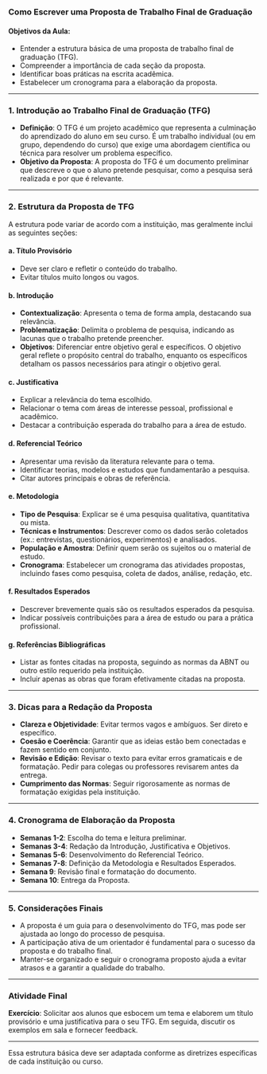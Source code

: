 ### Como Escrever uma Proposta de Trabalho Final de Graduação

#### Objetivos da Aula:
- Entender a estrutura básica de uma proposta de trabalho final de graduação (TFG).
- Compreender a importância de cada seção da proposta.
- Identificar boas práticas na escrita acadêmica.
- Estabelecer um cronograma para a elaboração da proposta.

---

### 1. Introdução ao Trabalho Final de Graduação (TFG)

- **Definição**: O TFG é um projeto acadêmico que representa a culminação do aprendizado do aluno em seu curso. É um trabalho individual (ou em grupo, dependendo do curso) que exige uma abordagem científica ou técnica para resolver um problema específico.
- **Objetivo da Proposta**: A proposta do TFG é um documento preliminar que descreve o que o aluno pretende pesquisar, como a pesquisa será realizada e por que é relevante.

---

### 2. Estrutura da Proposta de TFG

A estrutura pode variar de acordo com a instituição, mas geralmente inclui as seguintes seções:

#### a. **Título Provisório**
- Deve ser claro e refletir o conteúdo do trabalho.
- Evitar títulos muito longos ou vagos.

#### b. **Introdução**
- **Contextualização**: Apresenta o tema de forma ampla, destacando sua relevância.
- **Problematização**: Delimita o problema de pesquisa, indicando as lacunas que o trabalho pretende preencher.
- **Objetivos**: Diferenciar entre objetivo geral e específicos. O objetivo geral reflete o propósito central do trabalho, enquanto os específicos detalham os passos necessários para atingir o objetivo geral.

#### c. **Justificativa**
- Explicar a relevância do tema escolhido.
- Relacionar o tema com áreas de interesse pessoal, profissional e acadêmico.
- Destacar a contribuição esperada do trabalho para a área de estudo.

#### d. **Referencial Teórico**
- Apresentar uma revisão da literatura relevante para o tema.
- Identificar teorias, modelos e estudos que fundamentarão a pesquisa.
- Citar autores principais e obras de referência.

#### e. **Metodologia**
- **Tipo de Pesquisa**: Explicar se é uma pesquisa qualitativa, quantitativa ou mista.
- **Técnicas e Instrumentos**: Descrever como os dados serão coletados (ex.: entrevistas, questionários, experimentos) e analisados.
- **População e Amostra**: Definir quem serão os sujeitos ou o material de estudo.
- **Cronograma**: Estabelecer um cronograma das atividades propostas, incluindo fases como pesquisa, coleta de dados, análise, redação, etc.

#### f. **Resultados Esperados**
- Descrever brevemente quais são os resultados esperados da pesquisa.
- Indicar possíveis contribuições para a área de estudo ou para a prática profissional.

#### g. **Referências Bibliográficas**
- Listar as fontes citadas na proposta, seguindo as normas da ABNT ou outro estilo requerido pela instituição.
- Incluir apenas as obras que foram efetivamente citadas na proposta.

---

### 3. Dicas para a Redação da Proposta

- **Clareza e Objetividade**: Evitar termos vagos e ambíguos. Ser direto e específico.
- **Coesão e Coerência**: Garantir que as ideias estão bem conectadas e fazem sentido em conjunto.
- **Revisão e Edição**: Revisar o texto para evitar erros gramaticais e de formatação. Pedir para colegas ou professores revisarem antes da entrega.
- **Cumprimento das Normas**: Seguir rigorosamente as normas de formatação exigidas pela instituição.

---

### 4. Cronograma de Elaboração da Proposta

- **Semanas 1-2**: Escolha do tema e leitura preliminar.
- **Semanas 3-4**: Redação da Introdução, Justificativa e Objetivos.
- **Semanas 5-6**: Desenvolvimento do Referencial Teórico.
- **Semanas 7-8**: Definição da Metodologia e Resultados Esperados.
- **Semana 9**: Revisão final e formatação do documento.
- **Semana 10**: Entrega da Proposta.

---

### 5. Considerações Finais

- A proposta é um guia para o desenvolvimento do TFG, mas pode ser ajustada ao longo do processo de pesquisa.
- A participação ativa de um orientador é fundamental para o sucesso da proposta e do trabalho final.
- Manter-se organizado e seguir o cronograma proposto ajuda a evitar atrasos e a garantir a qualidade do trabalho.

---

### Atividade Final

**Exercício**: Solicitar aos alunos que esbocem um tema e elaborem um título provisório e uma justificativa para o seu TFG. Em seguida, discutir os exemplos em sala e fornecer feedback.

---

Essa estrutura básica deve ser adaptada conforme as diretrizes específicas de cada instituição ou curso.
